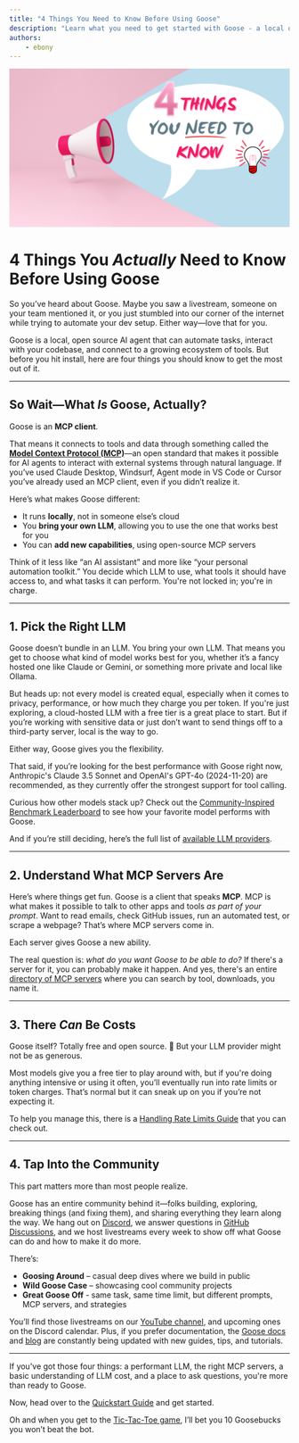 ```yaml
---
title: "4 Things You Need to Know Before Using Goose"
description: "Learn what you need to get started with Goose - a local open source AI agent that's powered by the LLM of your choice."
authors: 
    - ebony
---
```

![blog cover](cover.png)

# 4 Things You *Actually* Need to Know Before Using Goose

So you’ve heard about Goose. Maybe you saw a livestream, someone on your team mentioned it, or you just stumbled into our corner of the internet while trying to automate your dev setup.  Either way—love that for you.

Goose is a local, open source AI agent that can automate tasks, interact with your codebase, and connect to a growing ecosystem of tools. But before you hit install, here are four things you should know to get the most out of it.


<!-- truncate -->

---

## So Wait—What *Is* Goose, Actually?

Goose is an **MCP client**.

That means it connects to tools and data through something called the [**Model Context Protocol (MCP)**](https://www.anthropic.com/news/model-context-protocol)—an open standard that makes it possible for AI agents to interact with external systems through natural language. If you’ve used Claude Desktop, Windsurf, Agent mode in VS Code or Cursor you’ve already used an MCP client, even if you didn’t realize it.

Here’s what makes Goose different:

- It runs **locally**, not in someone else’s cloud
- You **bring your own LLM**, allowing you to use the one that works best for you
- You can **add new capabilities**, using open-source MCP servers

Think of it less like “an AI assistant” and more like “your personal automation toolkit.” You decide which LLM to use, what tools it should have access to, and what tasks it can perform. You're not locked in; you're in charge.

---

## 1. Pick the Right LLM

Goose doesn’t bundle in an LLM. You bring your own LLM. That means you get to choose what kind of model works best for you, whether it’s a fancy hosted one like Claude or Gemini, or something more private and local like Ollama.

But heads up: not every model is created equal, especially when it comes to privacy, performance, or how much they charge you per token. If you're just exploring, a cloud-hosted LLM with a free tier is a great place to start. But if you’re working with sensitive data or just don’t want to send things off to a third-party server, local is the way to go.

Either way, Goose gives you the flexibility.

That said, if you’re looking for the best performance with Goose right now, Anthropic's Claude 3.5 Sonnet and OpenAI's GPT-4o (2024-11-20) are recommended, as they currently offer the strongest support for tool calling. 

Curious how other models stack up? Check out the [Community-Inspired Benchmark Leaderboard](https://block.github.io/goose/blog/2025/03/31/goose-benchmark/#leaderboard) to see how your favorite model performs with Goose.

And if you’re still deciding, here’s the full list of [available LLM providers](https://block.github.io/goose/docs/getting-started/providers#available-providers).

---

## 2. Understand What MCP Servers Are

Here’s where things get fun. Goose is a client that speaks **MCP**. MCP is what makes it possible to talk to other apps and tools *as part of your prompt*. Want to read emails, check GitHub issues, run an automated test, or scrape a webpage? That’s where MCP servers come in.

Each server gives Goose a new ability.

The real question is: *what do you want Goose to be able to do?* If there's a server for it, you can probably make it happen. And yes, there's an entire [directory of MCP servers](https://glama.ai/mcp/servers) where you can search by tool, downloads, you name it.

---

## 3. There *Can* Be Costs

Goose itself? Totally free and open source. 🎉 But your LLM provider might not be as generous.

Most models give you a free tier to play around with, but if you're doing anything intensive or using it often, you’ll eventually run into rate limits or token charges. That’s normal but it can sneak up on you if you’re not expecting it.

To help you manage this, there is a [Handling Rate Limits Guide](https://block.github.io/goose/docs/guides/handling-llm-rate-limits-with-goose/) that you can check out. 

---

## 4. Tap Into the Community 

This part matters more than most people realize.

Goose has an entire community behind it—folks building, exploring, breaking things (and fixing them), and sharing everything they learn along the way. We hang out on [Discord](https://discord.gg/7GaTvbDwga), we answer questions in [GitHub Discussions](https://github.com/block/goose/discussions), and we host livestreams every week to show off what Goose can do and how to make it do more.

There’s:

- **Goosing Around** – casual deep dives where we build in public  
- **Wild Goose Case** – showcasing cool community projects
- **Great Goose Off** - same task, same time limit, but different prompts, MCP servers, and strategies

You’ll find those livestreams on our [YouTube channel](https://www.youtube.com/@goose-oss/streams), and upcoming ones on the Discord calendar. Plus, if you prefer documentation, the [Goose docs](https://block.github.io/goose/) and [blog](https://block.github.io/goose/blog) are constantly being updated with new guides, tips, and tutorials.

---

If you've got those four things: a performant LLM, the right MCP servers, a basic understanding of LLM cost, and a place to ask questions, you're more than ready to Goose.

Now, head over to the [Quickstart Guide](https://block.github.io/goose/docs/quickstart) and get started.  

Oh and when you get to the [Tic-Tac-Toe game](https://block.github.io/goose/docs/quickstart/#write-prompt), I’ll bet you 10 Goosebucks you won’t beat the bot. 



<head>
  <meta property="og:title" content="4 Things You Need to Know Before Using Goose" />
  <meta property="og:type" content="article" />
  <meta property="og:url" content="https://block.github.io/goose/blog/2025/04/23/things-need-to-know" />
  <meta property="og:description" content="Learn what you need to get started with Goose - a local open source AI agent that's powered by the LLM of your choice." />
  <meta property="og:image" content="https://block.github.io/goose/assets/images/cover-2ba7c2e15786be2db6108c91d27dc1ec.png" />
  <meta name="twitter:card" content="summary_large_image" />
  <meta property="twitter:domain" content="block.github.io/goose" />
  <meta name="twitter:title" content="4 Things You Need to Know Before Using Goose" />
  <meta name="twitter:description" content="Learn what you need to get started with Goose - a local open source AI agent that's powered by the LLM of your choice." />
  <meta name="twitter:image" content="https://block.github.io/goose/assets/images/cover-2ba7c2e15786be2db6108c91d27dc1ec.png" />
</head>